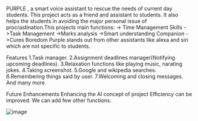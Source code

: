 PURPLE , a smart voice assistant to rescue the needs of current day students. This project acts as a friend and assistant to students. It also helps the students in avoiding the major personal issue of procrastination.This projects main functions: -> Time Management Skills ->Task Management ->Marks analysis ->Smart understanding Companion ->Cures Boredom Purple stands out from other assistants like alexa and siri which are not specific to students.

Features
1.Task manager.
2.Assignment deadlines manager(Notifying upcoming deadlines).
3.Relaxation functions like playing music, narating jokes.
4.Taking screenshot.
5.Google and wikipedia searches.
6.Remembering things said by user.
7.Welcoming and closing messages.
And many more

Future Enhancements
Enhancing the AI concept of project Efficiency can be improved. We can add few other functions.

![image](https://user-images.githubusercontent.com/68801841/138828008-8d81c896-2633-4578-81e2-c5997526a84f.png)

